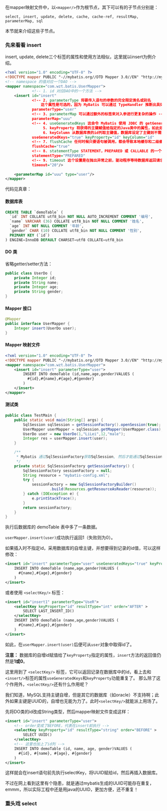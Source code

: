 在mapper映射文件中，以`<mapper/>`作为根节点，其下可以有的子节点分别是：
```
select, insert, update, delete, cache, cache-ref, resultMap, parameterMap, sql
```
本节就来介绍这些子节点。

### 先来看看 insert
insert, update, delete三个标签的属性和使用方法相似，这里就以insert为例介绍。
```xml
<?xml version="1.0" encoding="UTF-8" ?>
<!DOCTYPE mapper PUBLIC "-//mybatis.org//DTD Mapper 3.0//EN" "http://mybatis.org/dtd/mybatis-3-mapper.dtd" >
<!-- namespace 的值对应一个DAO -->
<mapper namespace="com.wzt.batis.UserMapper">
            <!-- 1. id 对应DAO中的一个方法 -->
    <insert id="insert"
            <!-- 2. parameterType 将要传入语句的参数的完全限定类名或别名
                这个属性是可选的，因为 MyBatis 可以通过 TypeHandler 推断出具体传入语句的参数 -->
            parameterType="user"
            <!-- 3. parameterMap 可以通过额外的标签来对入参进行更复杂的操作 -->
            parameterMap="uuu"
            <!-- 4. useGeneratedKeys 这会令 MyBatis 使用 JDBC 的 getGeneratedKeys 方法来取出由数据库内部生成的主键 
                 5. keyProperty 将获得的主键赋值给指定的Java类中的属性，如此处的id 
                 6. keyColumn 从数据库表的id列取主键值，数据库设定了主键则不需要显式配置 -->
            useGeneratedKeys="true" keyProperty="id" keyColumn="id"
            <!-- 7. flushCache 任何时候只要语句被调用，都会导致本地缓存和二级缓存都会被清空，默认为true-->
            flushCache="true" 
            <!-- 8. statementType STATEMENT，PREPARED 或 CALLABLE 的一个。这会让 MyBatis 分别使用 Statement，PreparedStatement 或 CallableStatement，默认值：PREPARED。-->
            statementType="PREPARED" 
            <!-- 9. timeout 这个设置是在抛出异常之前，驱动程序等待数据库返回请求结果的秒数。-->
            timeout="20"/>
    
    <parameterMap id="uuu" type="user"/>
</mapper>
```
代码见真章：
#### 数据库表
```sql
CREATE TABLE `demoTable` (
  `id` INT COLLATE utf8_bin NOT NULL AUTO_INCREMENT COMMENT '编号',
  `name` VARCHAR (36) COLLATE utf8_bin NOT NULL COMMENT '姓名',
  `age` INT NOT NULL COMMENT '年龄',
  `gender` CHAR (10) COLLATE utf8_bin NOT NULL COMMENT '性别',
  PRIMARY KEY (`id`)
) ENGINE=InnoDB DEFAULT CHARSET=utf8 COLLATE=utf8_bin
```
#### DO 类
省略getter/setter方法：
```java
public class UserDo {
    private Integer id;
    private String name;
    private Integer age;
    private String gender;
}
```
#### Mapper 接口
```java
@Mapper
public interface UserMapper {
    Integer insert(UserDo user);
}
```
#### Mapper 映射文件
```xml
<?xml version="1.0" encoding="UTF-8" ?>
<!DOCTYPE mapper PUBLIC "-//mybatis.org//DTD Mapper 3.0//EN" "http://mybatis.org/dtd/mybatis-3-mapper.dtd" >
<mapper namespace="com.wzt.batis.UserMapper">
    <insert id="insert" parameterType="user">
        INSERT INTO demoTable (id,name,age,gender)VALUES (
          #{id},#{name},#{age},#{gender}
        )
    </insert>
</mapper>
```
#### 测试类
```java
public class TestMain {
    public static void main(String[] args) {
        SqlSession sqlSession = getSessionFactory().openSession(true);
        UserMapper userMapper = sqlSession.getMapper(UserMapper.class);
        UserDo user = new UserDo(1,"LiLei",12,"male");
        Integer res = userMapper.insert(user);
    }

    /**
     * Mybatis 通过SqlSessionFactory获取SqlSession, 然后才能通过SqlSession与数据库进行交互
     */
    private static SqlSessionFactory getSessionFactory() {
        SqlSessionFactory sessionFactory = null;
        String resource = "mybatis-config.xml";
        try {
            sessionFactory = new SqlSessionFactoryBuilder()
                    .build(Resources.getResourceAsReader(resource));
        } catch (IOException e) {
            e.printStackTrace();
        }
        return sessionFactory;
    }
}
```
执行后数据库的 demoTable 表中多了一条数据。

`userMapper.insert(user)`成功执行返回1（失败则为0）。

如果插入时不指定id，采用数据库的自增主键，并想要得到记录的id值，可以这样修改：
```xml
<insert id="insert" parameterType="user" useGeneratedKeys="true" keyProperty="id">
    INSERT INTO demoTable (name,age,gender)VALUES (
      #{name},#{age},#{gender}
    )
</insert>
```
或者使用 `<selectKey/>` 标签：
```xml
<insert id="insert1" parameterType="UseR">
    <selectKey keyProperty="id" resultType="int" order="AFTER" >
        SELECT LAST_INSERT_ID()
    </selectKey>
    INSERT INTO demoTable (name,age,gender)VALUES (
      #{name},#{age},#{gender}
    )
</insert>
```
如此，在`userMapper.insert(user)`后便可从`user`对象中取得id了。

**注意：** 数据库的自增id赋值给了`keyProperty`指定的属性，`insert`方法的返回值仍然是**1或0**。

这里用到了 `<selectKey/>` 标签，它可以返回记录在数据库中的id，看上去和`<insert/>`标签的属性`useGeneratedKeys`和`keyProperty`功能重复了。
那么除了这个作用外，`<selectKey/>`还有什么作用呢？

我们知道，MySQL支持主键自增，但是其它的数据库（如oracle）不支持啊；此外如果主键是UUID的，自增也无能为力了。此时`<selectKey/>`就能派上用场了。

先将DO类的id改成String类型，然后mapper映射文件变成这样：
```xml
<insert id="insert" parameterType="user">
    <!-- order变成了BEFORE，代表在insert前执行 -->
    <selectKey keyProperty="id" resultType="string" order="BEFORE" >
        SELECT UUID()
    </selectKey>
    <!-- 这里也加上了id列 -->
    INSERT INTO demoTable (id, name, age, gender)VALUES (
      #{id}, #{name}, #{age}, #{gender}
    )
</insert>
```
这样就会在insert语句前先执行selectKey，将UUID赋给id，然后再插入数据库。

不过在网上看到这里有个隐患，就是通过mybatis生成的UUID可能存在重复，emmm，所以实际工程中还是用java的UUID，更加方便，还不重复！

### 重头戏 select
